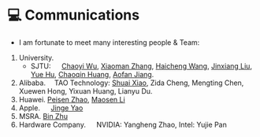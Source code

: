 # 💻 Communications

- I am fortunate to meet many interesting people & Team:

1. University.
   - SJTU:   [Chaoyi Wu](https://scholar.google.com/citations?user=ZLHTzHEAAAAJ), [Xiaoman Zhang](https://scholar.google.com/citations?user=Zno4WggAAAAJ), [Haicheng Wang](https://scholar.google.com.hk/citations?user=x0Uk7S8AAAAJ&hl), [Jinxiang Liu](https://scholar.google.com/citations?user=wSRKaWIAAAAJ), [Yue Hu](https://scholar.google.com/citations?user=XBbwb78AAAAJ), [Chaoqin Huang](https://scholar.google.com/citations?user=BAZSE7wAAAAJ), [Aofan Jiang](https://jjjaaafff.github.io/).
2. Alibaba.  TAO Technology: [Shuai Xiao](https://scholar.google.com.hk/citations?user=qBTDCawAAAAJ), Zida Cheng, Mengting Chen, Xuewen Hong, Yixuan Huang, Lianyu Du.
3. Huawei.     [Peisen Zhao](https://scholar.google.com/citations?user=hCr8Km8AAAAJ&hl), [Maosen Li](https://scholar.google.com/citations?user=Qkx2FKoAAAAJ)
4. Apple.    [Jinge Yao](https://www.semanticscholar.org/author/Jin-ge-Yao/3303069)
5. MSRA.    [Bin Zhu](https://www.microsoft.com/en-us/research/people/binzhu/?msockid=24c1b7d2141c648f3f79a3ca15596558)
6. Hardware Company.   NVIDIA: Yangheng Zhao, Intel: Yujie Pan
